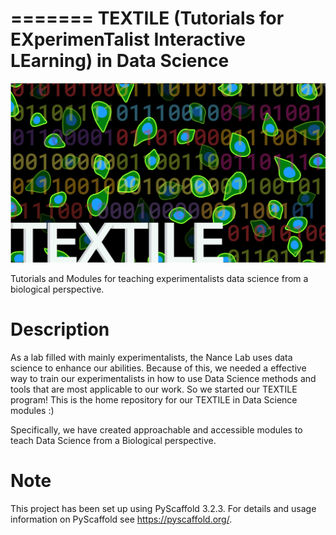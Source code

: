 =======
TEXTILE (Tutorials for EXperimenTalist Interactive LEarning) in Data Science
=======

![Logo](/images/logo.png)

Tutorials and Modules for teaching experimentalists data science from a
biological perspective.



Description
===========

As a lab filled with mainly experimentalists, the Nance Lab uses data science
to enhance our abilities. Because of this, we needed a effective way to train
our experimentalists in how to use Data Science methods and tools that are most
applicable to our work. So we started our TEXTILE program! This is the home
repository for our TEXTILE in Data Science modules :)

Specifically, we have created approachable and accessible modules to teach Data
Science from a Biological perspective.


Note
====

This project has been set up using PyScaffold 3.2.3. For details and usage
information on PyScaffold see https://pyscaffold.org/.

